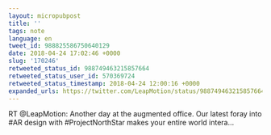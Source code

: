 ```yaml
---
layout: micropubpost
title: ''
tags: note
language: en
tweet_id: 988825586750640129
date: 2018-04-24 17:02:46 +0000
slug: '170246'
retweeted_status_id: 988749463215857664
retweeted_status_user_id: 570369724
retweeted_status_timestamp: 2018-04-24 12:00:16 +0000
expanded_urls: https://twitter.com/LeapMotion/status/988749463215857664/video/1
---
```

RT @LeapMotion: Another day at the augmented office. Our latest foray into #AR design with #ProjectNorthStar makes your entire world intera…
